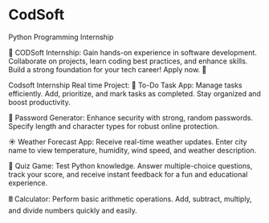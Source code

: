 # CodSoft
Python Programming Internship

💼 CODSoft Internship: Gain hands-on experience in software development. Collaborate on projects, learn coding best practices, and enhance skills. 
Build a strong foundation for your tech career! Apply now. 🚀
 
 
 Codsoft Internship Real time Project:
 📝 To-Do Task App: Manage tasks efficiently. Add, prioritize, and mark tasks as completed. Stay organized and boost productivity.

🔐 Password Generator: Enhance security with strong, random passwords. Specify length and character types for robust online protection.

☀️ Weather Forecast App: Receive real-time weather updates. Enter city name to view temperature, humidity, wind speed, and weather description.

🧠 Quiz Game: Test Python knowledge. Answer multiple-choice questions, track your score, and receive instant feedback for a fun and educational experience.

🖩 Calculator: Perform basic arithmetic operations. Add, subtract, multiply, and divide numbers quickly and easily.
 
 
 
